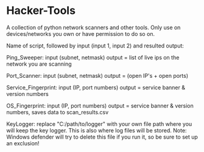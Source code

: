 # Hacker-Tools
A collection of python network scanners and other tools.
Only use on devices/networks you own or have permission to do so on.

Name of script, followed by input (input 1, input 2) and resulted output:


Ping_Sweeper:
input (subnet, netmask)
output = list of live ips on the network you are scanning


Port_Scanner:
input (subnet, netmask)
output = (open IP's + open ports)

Service_Fingerprint:
input (IP, port numbers)
output = service banner & version numbers

OS_Fingerprint:
input (IP, port numbers)
output = service banner & version numbers, saves data to scan_results.csv

KeyLogger:
replace "C:/path/to/logger" with your own file path where you will keep the key logger. This is also where log files will be stored. Note: Windows defender will try to delete this file if you run it, so be sure to set up an exclusion!



